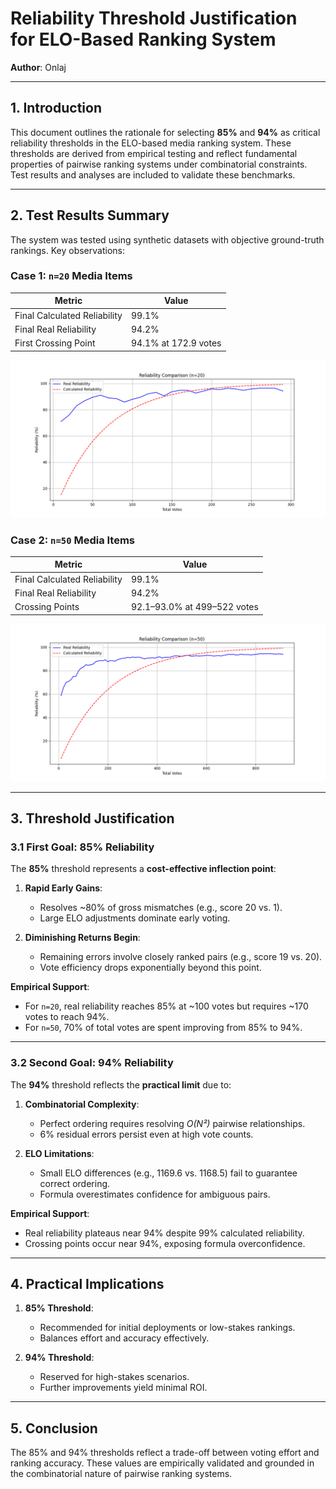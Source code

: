 # Reliability Threshold Justification for ELO-Based Ranking System  
**Author**: Onlaj


---

## 1. Introduction  
This document outlines the rationale for selecting **85%** and **94%** as critical reliability thresholds in the ELO-based media ranking system. These thresholds are derived from empirical testing and reflect fundamental properties of pairwise ranking systems under combinatorial constraints. Test results and analyses are included to validate these benchmarks.

---

## 2. Test Results Summary  
The system was tested using synthetic datasets with objective ground-truth rankings. Key observations:  

### Case 1: `n=20` Media Items  
| Metric                     | Value      |
|----------------------------|------------|
| Final Calculated Reliability | 99.1%      |
| Final Real Reliability      | 94.2%      |
| First Crossing Point        | 94.1% at 172.9 votes |

![Reliability Comparison Graph](/docs/reliability_comparison_n20.png)  

### Case 2: `n=50` Media Items  
| Metric                     | Value                       |
|----------------------------|-----------------------------|
| Final Calculated Reliability | 99.1%                       |
| Final Real Reliability      | 94.2%                       |
| Crossing Points             | 92.1–93.0% at 499–522 votes |


![Reliability Comparison Graph](/docs/reliability_comparison_n50.png)  


---

## 3. Threshold Justification  

### 3.1 First Goal: 85% Reliability  
The **85%** threshold represents a **cost-effective inflection point**:  

1. **Rapid Early Gains**:  
   - Resolves ~80% of gross mismatches (e.g., score 20 vs. 1).  
   - Large ELO adjustments dominate early voting.  

2. **Diminishing Returns Begin**:  
   - Remaining errors involve closely ranked pairs (e.g., score 19 vs. 20).  
   - Vote efficiency drops exponentially beyond this point.  

**Empirical Support**:  
- For `n=20`, real reliability reaches 85% at ~100 votes but requires ~170 votes to reach 94%.  
- For `n=50`, 70% of total votes are spent improving from 85% to 94%.  

---

### 3.2 Second Goal: 94% Reliability  
The **94%** threshold reflects the **practical limit** due to:  

1. **Combinatorial Complexity**:  
   - Perfect ordering requires resolving *O(N²)* pairwise relationships.  
   - 6% residual errors persist even at high vote counts.  

2. **ELO Limitations**:  
   - Small ELO differences (e.g., 1169.6 vs. 1168.5) fail to guarantee correct ordering.  
   - Formula overestimates confidence for ambiguous pairs.  

**Empirical Support**:  
- Real reliability plateaus near 94% despite 99% calculated reliability.  
- Crossing points occur near 94%, exposing formula overconfidence.  

---

## 4. Practical Implications  

1. **85% Threshold**:  
   - Recommended for initial deployments or low-stakes rankings.  
   - Balances effort and accuracy effectively.  

2. **94% Threshold**:  
   - Reserved for high-stakes scenarios.  
   - Further improvements yield minimal ROI.  

---

## 5. Conclusion  
The 85% and 94% thresholds reflect a trade-off between voting effort and ranking accuracy. These values are empirically validated and grounded in the combinatorial nature of pairwise ranking systems.  
